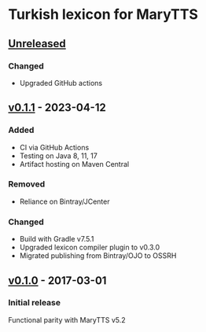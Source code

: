 Turkish lexicon for MaryTTS
===========================

[Unreleased]
------------

### Changed

- Upgraded GitHub actions

[v0.1.1] - 2023-04-12
---------------------

### Added

- CI via GitHub Actions
- Testing on Java 8, 11, 17
- Artifact hosting on Maven Central

### Removed

- Reliance on Bintray/JCenter

### Changed

- Build with Gradle v7.5.1
- Upgraded lexicon compiler plugin to v0.3.0
- Migrated publishing from Bintray/OJO to OSSRH

[v0.1.0] - 2017-03-01
---------------------

### Initial release

Functional parity with MaryTTS v5.2

[Unreleased]: https://github.com/marytts/marytts-lexicon-tr/tree/master
[v0.1.1]: https://github.com/marytts/marytts-lexicon-tr/releases/tag/v0.1.1
[v0.1.0]: https://github.com/marytts/marytts-lexicon-tr/releases/tag/v0.1.0
